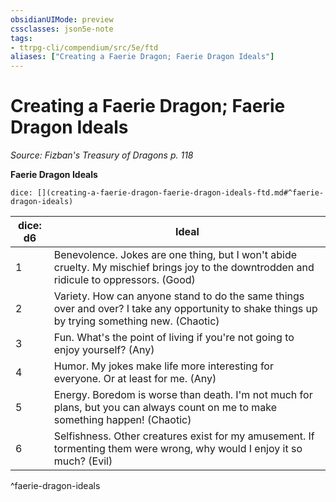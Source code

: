```yaml
---
obsidianUIMode: preview
cssclasses: json5e-note
tags:
- ttrpg-cli/compendium/src/5e/ftd
aliases: ["Creating a Faerie Dragon; Faerie Dragon Ideals"]
---
```

# Creating a Faerie Dragon; Faerie Dragon Ideals
*Source: Fizban's Treasury of Dragons p. 118* 

**Faerie Dragon Ideals**

`dice: [](creating-a-faerie-dragon-faerie-dragon-ideals-ftd.md#^faerie-dragon-ideals)`

| dice: d6 | Ideal |
|----------|-------|
| 1 | Benevolence. Jokes are one thing, but I won't abide cruelty. My mischief brings joy to the downtrodden and ridicule to oppressors. (Good) |
| 2 | Variety. How can anyone stand to do the same things over and over? I take any opportunity to shake things up by trying something new. (Chaotic) |
| 3 | Fun. What's the point of living if you're not going to enjoy yourself? (Any) |
| 4 | Humor. My jokes make life more interesting for everyone. Or at least for me. (Any) |
| 5 | Energy. Boredom is worse than death. I'm not much for plans, but you can always count on me to make something happen! (Chaotic) |
| 6 | Selfishness. Other creatures exist for my amusement. If tormenting them were wrong, why would I enjoy it so much? (Evil) |
^faerie-dragon-ideals
